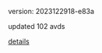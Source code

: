 version: 2023122918-e83a

updated 102 avds

[details](https://github.com/0x74f917491bfa7ebfa379/ali_avd_db/blob/master/change_log/2023/12/29/18/e83a.txt)